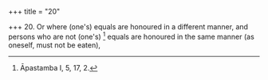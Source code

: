 +++
title = "20"

+++
20. Or where (one's) equals are honoured in a different manner, and persons who are not (one's) [^19]  equals are honoured in the same manner (as oneself, must not be eaten),


[^19]:  Āpastamba I, 5, 17, 2.
